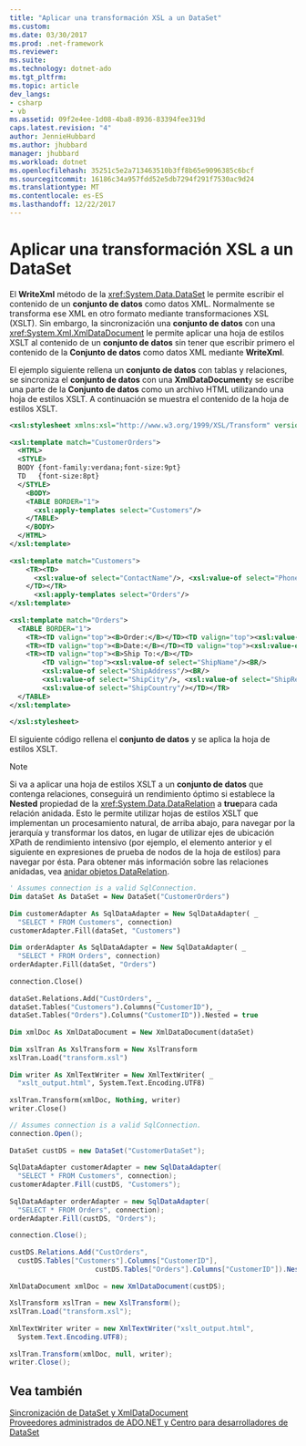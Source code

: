 ```yaml
---
title: "Aplicar una transformación XSL a un DataSet"
ms.custom: 
ms.date: 03/30/2017
ms.prod: .net-framework
ms.reviewer: 
ms.suite: 
ms.technology: dotnet-ado
ms.tgt_pltfrm: 
ms.topic: article
dev_langs:
- csharp
- vb
ms.assetid: 09f2e4ee-1d08-4ba8-8936-83394fee319d
caps.latest.revision: "4"
author: JennieHubbard
ms.author: jhubbard
manager: jhubbard
ms.workload: dotnet
ms.openlocfilehash: 35251c5e2a713463510b3ff8b65e9096385c6bcf
ms.sourcegitcommit: 16186c34a957fdd52e5db7294f291f7530ac9d24
ms.translationtype: MT
ms.contentlocale: es-ES
ms.lasthandoff: 12/22/2017
---
```

# <a name="applying-an-xslt-transform-to-a-dataset"></a>Aplicar una transformación XSL a un DataSet
El **WriteXml** método de la <xref:System.Data.DataSet> le permite escribir el contenido de un **conjunto de datos** como datos XML. Normalmente se transforma ese XML en otro formato mediante transformaciones XSL (XSLT). Sin embargo, la sincronización una **conjunto de datos** con una <xref:System.Xml.XmlDataDocument> le permite aplicar una hoja de estilos XSLT al contenido de un **conjunto de datos** sin tener que escribir primero el contenido de la  **Conjunto de datos** como datos XML mediante **WriteXml**.  
  
 El ejemplo siguiente rellena un **conjunto de datos** con tablas y relaciones, se sincroniza el **conjunto de datos** con una **XmlDataDocument**y se escribe una parte de la  **Conjunto de datos** como un archivo HTML utilizando una hoja de estilos XSLT. A continuación se muestra el contenido de la hoja de estilos XSLT.  
  
```xml  
<xsl:stylesheet xmlns:xsl="http://www.w3.org/1999/XSL/Transform" version="1.0">  
  
<xsl:template match="CustomerOrders">  
  <HTML>  
  <STYLE>  
  BODY {font-family:verdana;font-size:9pt}  
  TD   {font-size:8pt}  
  </STYLE>  
    <BODY>  
    <TABLE BORDER="1">  
      <xsl:apply-templates select="Customers"/>  
    </TABLE>  
    </BODY>  
  </HTML>  
</xsl:template>  
  
<xsl:template match="Customers">  
    <TR><TD>  
      <xsl:value-of select="ContactName"/>, <xsl:value-of select="Phone"/><BR/>  
    </TD></TR>  
      <xsl:apply-templates select="Orders"/>  
</xsl:template>  
  
<xsl:template match="Orders">  
  <TABLE BORDER="1">  
    <TR><TD valign="top"><B>Order:</B></TD><TD valign="top"><xsl:value-of select="OrderID"/></TD></TR>  
    <TR><TD valign="top"><B>Date:</B></TD><TD valign="top"><xsl:value-of select="OrderDate"/></TD></TR>  
    <TR><TD valign="top"><B>Ship To:</B></TD>  
        <TD valign="top"><xsl:value-of select="ShipName"/><BR/>  
        <xsl:value-of select="ShipAddress"/><BR/>  
        <xsl:value-of select="ShipCity"/>, <xsl:value-of select="ShipRegion"/>  <xsl:value-of select="ShipPostalCode"/><BR/>  
        <xsl:value-of select="ShipCountry"/></TD></TR>  
  </TABLE>  
</xsl:template>  
  
</xsl:stylesheet>  
```  
  
 El siguiente código rellena el **conjunto de datos** y se aplica la hoja de estilos XSLT.  
  
> [!NOTE]
>  Si va a aplicar una hoja de estilos XSLT a un **conjunto de datos** que contenga relaciones, conseguirá un rendimiento óptimo si establece la **Nested** propiedad de la <xref:System.Data.DataRelation> a **true**para cada relación anidada. Esto le permite utilizar hojas de estilos XSLT que implementan un procesamiento natural, de arriba abajo, para navegar por la jerarquía y transformar los datos, en lugar de utilizar ejes de ubicación XPath de rendimiento intensivo (por ejemplo, el elemento anterior y el siguiente en expresiones de prueba de nodos de la hoja de estilos) para navegar por ésta. Para obtener más información sobre las relaciones anidadas, vea [anidar objetos DataRelation](../../../../../docs/framework/data/adonet/dataset-datatable-dataview/nesting-datarelations.md).  
  
```vb  
' Assumes connection is a valid SqlConnection.  
Dim dataSet As DataSet = New DataSet("CustomerOrders")  
  
Dim customerAdapter As SqlDataAdapter = New SqlDataAdapter( _  
  "SELECT * FROM Customers", connection)  
customerAdapter.Fill(dataSet, "Customers")  
  
Dim orderAdapter As SqlDataAdapter = New SqlDataAdapter( _  
  "SELECT * FROM Orders", connection)  
orderAdapter.Fill(dataSet, "Orders")  
  
connection.Close()  
  
dataSet.Relations.Add("CustOrders", _  
dataSet.Tables("Customers").Columns("CustomerID"), _  
dataSet.Tables("Orders").Columns("CustomerID")).Nested = true  
  
Dim xmlDoc As XmlDataDocument = New XmlDataDocument(dataSet)   
  
Dim xslTran As XslTransform = New XslTransform  
xslTran.Load("transform.xsl")  
  
Dim writer As XmlTextWriter = New XmlTextWriter( _  
  "xslt_output.html", System.Text.Encoding.UTF8)  
  
xslTran.Transform(xmlDoc, Nothing, writer)  
writer.Close()  
```  
  
```csharp  
// Assumes connection is a valid SqlConnection.  
connection.Open();  
  
DataSet custDS = new DataSet("CustomerDataSet");  
  
SqlDataAdapter customerAdapter = new SqlDataAdapter(  
  "SELECT * FROM Customers", connection);  
customerAdapter.Fill(custDS, "Customers");  
  
SqlDataAdapter orderAdapter = new SqlDataAdapter(  
  "SELECT * FROM Orders", connection);  
orderAdapter.Fill(custDS, "Orders");  
  
connection.Close();  
  
custDS.Relations.Add("CustOrders",  
  custDS.Tables["Customers"].Columns["CustomerID"],  
                     custDS.Tables["Orders"].Columns["CustomerID"]).Nested = true;  
  
XmlDataDocument xmlDoc = new XmlDataDocument(custDS);   
  
XslTransform xslTran = new XslTransform();  
xslTran.Load("transform.xsl");  
  
XmlTextWriter writer = new XmlTextWriter("xslt_output.html",   
  System.Text.Encoding.UTF8);  
  
xslTran.Transform(xmlDoc, null, writer);  
writer.Close();  
```  
  
## <a name="see-also"></a>Vea también  
 [Sincronización de DataSet y XmlDataDocument](../../../../../docs/framework/data/adonet/dataset-datatable-dataview/dataset-and-xmldatadocument-synchronization.md)  
 [Proveedores administrados de ADO.NET y Centro para desarrolladores de DataSet](http://go.microsoft.com/fwlink/?LinkId=217917)
